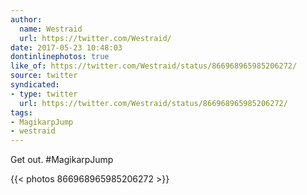 ```yaml
---
author:
  name: Westraid
  url: https://twitter.com/Westraid/
date: 2017-05-23 10:48:03
dontinlinephotos: true
like_of: https://twitter.com/Westraid/status/866968965985206272/
source: twitter
syndicated:
- type: twitter
  url: https://twitter.com/Westraid/status/866968965985206272/
tags:
- MagikarpJump
- westraid
---
```


Get out. #MagikarpJump 

{{< photos 866968965985206272 >}}